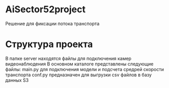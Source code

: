 # AiSector52project
Решение для фиксации потока транспорта
# Структура проекта
В папке server находятся файлы для подключения камер видеонаблюдения
В основном каталоге представлены следующие файлы:
main.py для подключения модели и подсчета средрей скорости транспорта
conf.py предназначен для выгрузки csv файлов в базу данных S3
